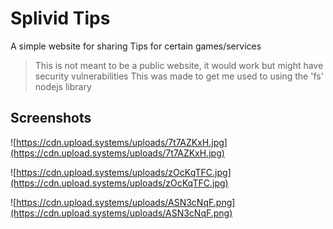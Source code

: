 # Splivid Tips
A simple website for sharing Tips for certain games/services

> This is not meant to be a public website, it would work but might have security vulnerabilities
> This was made to get me used to using the 'fs' nodejs library

## Screenshots
![https://cdn.upload.systems/uploads/7t7AZKxH.jpg](https://cdn.upload.systems/uploads/7t7AZKxH.jpg)

![https://cdn.upload.systems/uploads/zOcKqTFC.jpg](https://cdn.upload.systems/uploads/zOcKqTFC.jpg)

![https://cdn.upload.systems/uploads/ASN3cNqF.png](https://cdn.upload.systems/uploads/ASN3cNqF.png)
